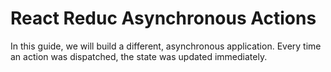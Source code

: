 # React Reduc Asynchronous Actions

In this guide, we will build a different, asynchronous application. Every time an action was dispatched, the state was updated immediately.
